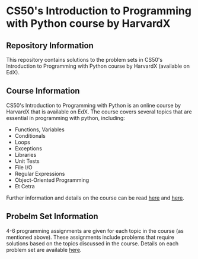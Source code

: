 # CS50's Introduction to Programming with Python course by HarvardX 

## Repository Information
This repository contains solutions to the problem sets in CS50's Introduction to Programming with Python course by HarvardX (available on EdX).

## Course Information
CS50's Introduction to Programming with Python is an online course by HarvardX that is available on EdX. The course covers several topics that are essential in programming with python, including:

  - Functions, Variables
  - Conditionals
  - Loops
  - Exceptions
  - Libraries
  - Unit Tests
  - File I/O
  - Regular Expressions
  - Object-Oriented Programming
  - Et Cetra

Further information and details on the course can be read [here](https://www.edx.org/learn/python/harvard-university-cs50-s-introduction-to-programming-with-python) and [here](https://cs50.harvard.edu/python/2022/).

## Probelm Set Information
4-6 programming assignments are given for each topic in the course (as mentioned above). These assignments include problems that require solutions based on the topics discussed in the course. Details on each problem set are available [here](https://cs50.harvard.edu/python/2022/psets/).

